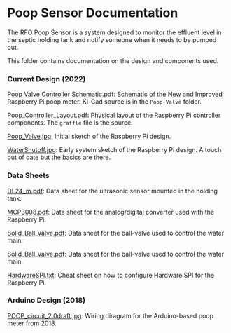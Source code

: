 # Poop Sensor Documentation

The RFO Poop Sensor is a system designed to monitor the effluent level in
the septic holding tank and notify someone when it needs to be pumped out.

This folder contains documentation on the design and components used.

### Current Design (2022)

[Poop Valve Controller Schematic.pdf](<Poop Valve Controller Schematic.pdf>):
Schematic of the New and Improved Raspberry Pi poop meter. Ki-Cad source is in the `Poop-Valve` folder.

[Poop_Controller_Layout.pdf](Poop_Controller_Layout.pdf):
Physical layout of the Raspberry Pi controller components. The `graffle` file is the source.

[Poop_Valve.jpg](Poop_Valve.jpg):
Initial sketch of the Raspberry Pi design.

[WaterShutoff.jpg](WaterShutoff.jpg):
Early system sketch of the Raspberry Pi design. A touch out of date but the basics are there.

### Data Sheets

[DL24_m.pdf](DL24m.pdf):
Data sheet for the ultrasonic sensor mounted in the holding tank.

[MCP3008.pdf](MCP3008.pdf):
Data sheet for the analog/digital converter used with the Raspberry Pi.

[Solid_Ball_Valve.pdf](Solid_Ball_Valve.pdf):
Data sheet for the ball-valve used to control the water main.

[Solid_Ball_Valve.pdf](Solid_Ball_Valve.pdf):
Data sheet for the ball-valve used to control the water main.

[HardwareSPI.txt](HardwareSPI.txt):
Cheat sheet on how to configure Hardware SPI for the Raspberry Pi.

### Arduino Design (2018)

[POOP_circuit_2.0draft.jpg](POOP_circuit_2.0draft.jpg):
Wiring diragram for the Arduino-based poop meter from 2018.
